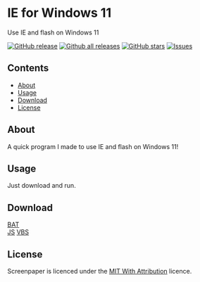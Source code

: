 # IE for Windows 11
Use IE and flash on Windows 11

[![GitHub release](https://img.shields.io/github/release/teknixstuff/screenpaper/all.svg)](https://github.com/screenpaper/screenpaper/releases)
[![Github all releases](https://img.shields.io/github/downloads/teknixstuff/screenpaper/total.svg)](https://github.com/screenpaper/screenpaper/releases)
[![GitHub stars](https://img.shields.io/github/stars/teknixstuff/screenpaper.svg)](https://github.com/teknixstuff/screenpaper/stargazers)
[![Issues](https://img.shields.io/github/issues/teknixstuff/screenpaper.svg)](https://github.com/teknixstuff/screenpaper/issues)

## Contents
- [About](#about)
- [Usage](#usage)
- [Download](#download)
- [License](#license)

## About
A quick program I made to use IE and flash on Windows 11!

## Usage
Just download and run.

## Download
[BAT](https://github.com/teknixstuff/IE-for-Windows-11/releases/latest/download/iexplore.bat)  
[JS](https://github.com/teknixstuff/IE-for-Windows-11/releases/latest/download/iexplore.bat)
[VBS](https://github.com/teknixstuff/IE-for-Windows-11/releases/latest/download/iexplore.bat)

## License
Screenpaper is licenced under the [MIT With Attribution](https://github.com/teknixstuff/IE-for-Windows-11/blob/main/Licence) licence.
